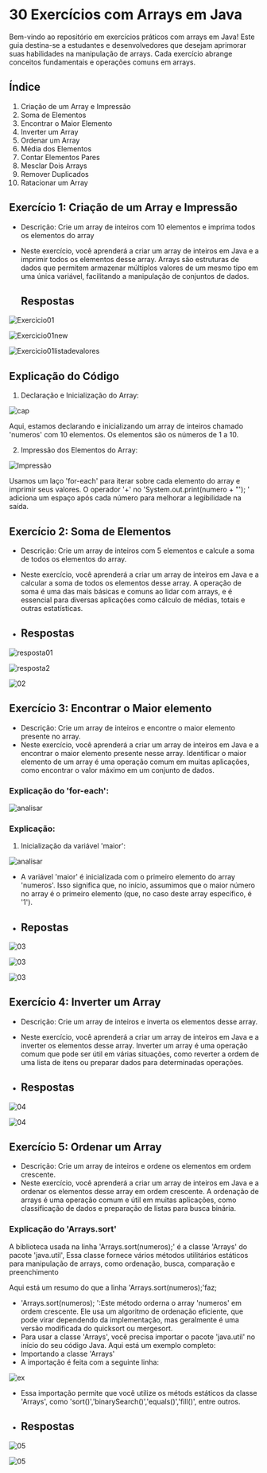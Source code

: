 # 30 Exercícios com Arrays em Java
Bem-vindo ao repositório em exercícios práticos com arrays em Java! Este guia destina-se a estudantes e desenvolvedores que desejam aprimorar suas habilidades na manipulação de arrays. Cada exercício abrange conceitos fundamentais e operações comuns em arrays.



## Índice
1. Criação de um Array e Impressão
2. Soma de Elementos
3. Encontrar o Maior Elemento
4. Inverter um Array
5. Ordenar um Array
6. Média dos Elementos
7. Contar Elementos Pares
8. Mesclar Dois Arrays
9. Remover Duplicados
10. Ratacionar um Array



## Exercício 1: Criação de um Array e Impressão
- Descrição: Crie um array de inteiros com 10 elementos e imprima todos os elementos do array
- Neste exercício, você aprenderá a criar um array de inteiros em Java e a imprimir todos os elementos desse array. Arrays são estruturas de dados que permitem armazenar múltiplos valores de um mesmo tipo em uma única variável, facilitando a manipulação de conjuntos de dados.

  ## Respostas
![Exercicio01](https://github.com/user-attachments/assets/02bf8be8-7230-446c-8d3d-7c8e0f18f79f)


![Exercicio01new](https://github.com/user-attachments/assets/26f365a8-6a7f-49be-a34b-d961f04b28bd)


![Exercicio01listadevalores](https://github.com/user-attachments/assets/c5f05523-ad41-491e-a399-b9250b401bb7)



## Explicação do Código
1. Declaração e Inicialização do Array:

![cap](https://github.com/user-attachments/assets/54ec53b9-df73-435e-ac2e-adebd23b55b0)

Aqui, estamos declarando e inicializando um array de inteiros chamado 'numeros' com 10 elementos. Os elementos são os números de 1 a 10.

2. Impressão dos Elementos do Array:

![Impressão](https://github.com/user-attachments/assets/d21b717e-b6e2-4fbe-b3bb-caece334fb10)

Usamos um laço 'for-each' para iterar sobre cada elemento do array e imprimir seus valores. O operador '+' no 'System.out.print(numero + "'); ' adiciona um espaço após cada número para melhorar a legibilidade na saída.






## Exercício 2: Soma de Elementos
- Descrição: Crie um array de inteiros com 5 elementos e calcule a soma de todos os elementos do array.
- Neste exercício, você aprenderá a criar um array de inteiros em Java e a calcular a soma de todos os elementos desse array. A operação de soma é uma das mais básicas e comuns ao lidar com arrays, e é essencial para diversas aplicações como cálculo de médias, totais e outras estatísticas.

- ## Respostas
![resposta01](https://github.com/user-attachments/assets/375b1dbb-132d-4286-bdad-3635a27cbf84)

![resposta2](https://github.com/user-attachments/assets/ee350a58-d568-4bbd-9837-cdf56e8933cc)

![02](https://github.com/user-attachments/assets/55e25639-8a75-4c54-a538-d4d567651f2f)





## Exercício 3: Encontrar o Maior elemento
- Descrição: Crie um array de inteiros e encontre o maior elemento presente no array.
- Neste exercício, você aprenderá a criar um array de inteiros em Java e a encontrar o maior elemento presente nesse array. Identificar o maior elemento de um array é uma operação comum em muitas aplicações, como encontrar o valor máximo em um conjunto de dados.


### Explicação do 'for-each':
![analisar](https://github.com/user-attachments/assets/5b1d7576-63fe-4a75-80a3-b9a8fc489fd5)

### Explicação:
1. Inicialização da variável 'maior':

![analisar](https://github.com/user-attachments/assets/a3b04d62-b62f-4a87-a71c-9716fff605e2)
- A variável 'maior' é inicializada com o primeiro elemento do array 'numeros'. Isso significa que, no início, assumimos que o maior número no array é o primeiro elemento (que, no caso deste array específico, é '1').


- ## Repostas
![03](https://github.com/user-attachments/assets/ffa28d66-4689-476d-83b3-47a24d4c4fa1)

![03](https://github.com/user-attachments/assets/f4448ca2-6cae-4cfa-a44c-eabf17f91226)

![03](https://github.com/user-attachments/assets/4aa453ba-075f-4b8f-af73-b35d5588f541)



## Exercício 4: Inverter um Array
- Descrição: Crie um array de inteiros e inverta os elementos desse array.
- Neste exercício, você aprenderá a criar um array de inteiros em Java e a inverter os elementos desse array. Inverter um array é uma operação comum que pode ser útil em várias situações, como reverter a ordem de uma lista de itens ou preparar dados para determinadas operações.

- ## Respostas
![04](https://github.com/user-attachments/assets/c0e0a255-ec51-4be2-b7ca-0a2ce7ff2c17)

![04](https://github.com/user-attachments/assets/b791845d-5efa-4601-ba2f-5458560863e4)


## Exercício 5: Ordenar um Array
- Descrição: Crie um array de inteiros e ordene os elementos em ordem crescente.
- Neste exercício, você aprenderá a criar um array de inteiros em Java e a ordenar os elementos desse array em ordem crescente. A ordenação de arrays é uma operação comum e útil em muitas aplicações, como classificação de dados e preparação de listas para busca binária.

### Explicação do 'Arrays.sort'
A biblioteca usada na linha 'Arrays.sort(numeros);' é a classe 'Arrays' do pacote 'java.util', Essa classe fornece vários métodos utilitários estáticos para manipulação de arrays, como ordenação, busca, comparação e preenchimento

Aqui está um resumo do que a linha 'Arrays.sort(numeros);'faz;
- 'Arrays.sort(numeros); ':Este método orderna o array 'numeros' em ordem crescente. Ele usa um algoritmo de ordenação eficiente, que pode virar dependendo da implementação, mas geralmente é uma versão modificada do quicksort ou mergesort.
- Para usar a classe 'Arrays', você precisa importar o pacote 'java.util' no início do seu código Java. Aqui está um exemplo completo:
- Importando a classe 'Arrays'
- A importação é feita com a seguinte linha:

![ex](https://github.com/user-attachments/assets/c0bd43df-4778-4cb9-a023-8976c4a080c7)
- Essa importação permite que você utilize os métods estáticos da classe 'Arrays', como 'sort()','binarySearch()','equals()','fill()', entre outros.



- ## Respostas
![05](https://github.com/user-attachments/assets/c627e534-50f5-4c0e-b127-6ce69c20a338)


![05](https://github.com/user-attachments/assets/9d784764-70f8-4bda-8c45-8074fbef6574)

